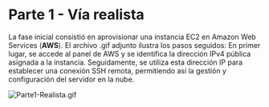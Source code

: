 # Parte 1 - Vía realista

La fase inicial consistió en aprovisionar una instancia EC2 en Amazon Web Services (**AWS**). El archivo .gif adjunto ilustra los pasos seguidos: En primer lugar, se accede al panel de AWS y se identifica la dirección IPv4 pública asignada a la instancia. Seguidamente, se utiliza esta dirección IP para establecer una conexión SSH remota, permitiendo así la gestión y configuración del servidor en la nube.

![Parte1-Realista.gif](./_resources/Parte1-Realista.gif)